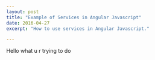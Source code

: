 ```yaml
---
layout: post
title: "Example of Services in Angular Javascript"
date: 2016-04-27
excerpt: "How to use services in Angular Javascript."

---
```


Hello what u r trying to do 